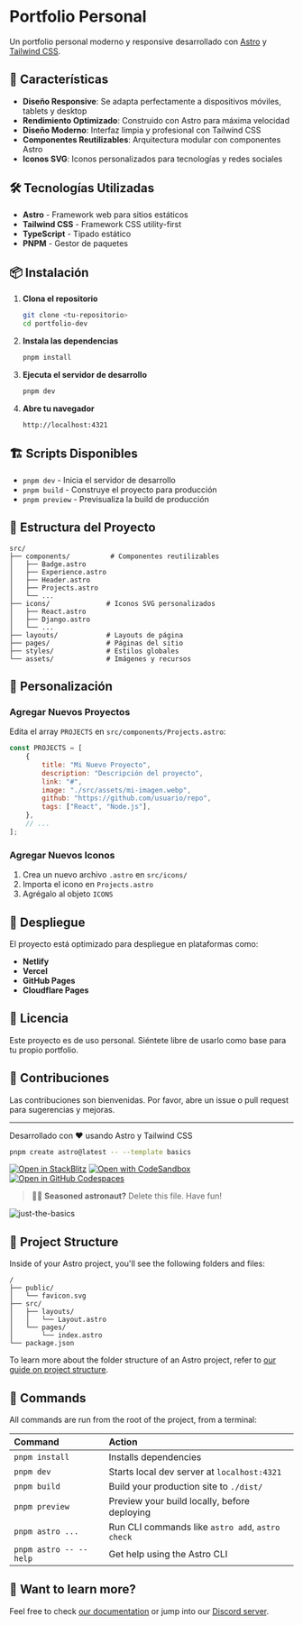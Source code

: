 # Portfolio Personal

Un portfolio personal moderno y responsive desarrollado con [Astro](https://astro.build) y [Tailwind CSS](https://tailwindcss.com).

## 🚀 Características

- **Diseño Responsive**: Se adapta perfectamente a dispositivos móviles, tablets y desktop
- **Rendimiento Optimizado**: Construido con Astro para máxima velocidad
- **Diseño Moderno**: Interfaz limpia y profesional con Tailwind CSS
- **Componentes Reutilizables**: Arquitectura modular con componentes Astro
- **Iconos SVG**: Iconos personalizados para tecnologías y redes sociales

## 🛠️ Tecnologías Utilizadas

- **Astro** - Framework web para sitios estáticos
- **Tailwind CSS** - Framework CSS utility-first
- **TypeScript** - Tipado estático
- **PNPM** - Gestor de paquetes

## 📦 Instalación

1. **Clona el repositorio**
   ```bash
   git clone <tu-repositorio>
   cd portfolio-dev
   ```

2. **Instala las dependencias**
   ```bash
   pnpm install
   ```

3. **Ejecuta el servidor de desarrollo**
   ```bash
   pnpm dev
   ```

4. **Abre tu navegador**
   ```
   http://localhost:4321
   ```

## 🏗️ Scripts Disponibles

- `pnpm dev` - Inicia el servidor de desarrollo
- `pnpm build` - Construye el proyecto para producción
- `pnpm preview` - Previsualiza la build de producción

## 📁 Estructura del Proyecto

```
src/
├── components/          # Componentes reutilizables
│   ├── Badge.astro
│   ├── Experience.astro
│   ├── Header.astro
│   ├── Projects.astro
│   └── ...
├── icons/              # Iconos SVG personalizados
│   ├── React.astro
│   ├── Django.astro
│   └── ...
├── layouts/            # Layouts de página
├── pages/              # Páginas del sitio
├── styles/             # Estilos globales
└── assets/             # Imágenes y recursos
```

## 🎨 Personalización

### Agregar Nuevos Proyectos

Edita el array `PROJECTS` en `src/components/Projects.astro`:

```javascript
const PROJECTS = [
    {
        title: "Mi Nuevo Proyecto",
        description: "Descripción del proyecto",
        link: "#",
        image: "./src/assets/mi-imagen.webp",
        github: "https://github.com/usuario/repo",
        tags: ["React", "Node.js"],
    },
    // ...
];
```

### Agregar Nuevos Iconos

1. Crea un nuevo archivo `.astro` en `src/icons/`
2. Importa el icono en `Projects.astro`
3. Agrégalo al objeto `ICONS`

## 🚀 Despliegue

El proyecto está optimizado para despliegue en plataformas como:

- **Netlify**
- **Vercel**
- **GitHub Pages**
- **Cloudflare Pages**

## 📝 Licencia

Este proyecto es de uso personal. Siéntete libre de usarlo como base para tu propio portfolio.

## 🤝 Contribuciones

Las contribuciones son bienvenidas. Por favor, abre un issue o pull request para sugerencias y mejoras.

---

Desarrollado con ❤️ usando Astro y Tailwind CSS

```sh
pnpm create astro@latest -- --template basics
```

[![Open in StackBlitz](https://developer.stackblitz.com/img/open_in_stackblitz.svg)](https://stackblitz.com/github/withastro/astro/tree/latest/examples/basics)
[![Open with CodeSandbox](https://assets.codesandbox.io/github/button-edit-lime.svg)](https://codesandbox.io/p/sandbox/github/withastro/astro/tree/latest/examples/basics)
[![Open in GitHub Codespaces](https://github.com/codespaces/badge.svg)](https://codespaces.new/withastro/astro?devcontainer_path=.devcontainer/basics/devcontainer.json)

> 🧑‍🚀 **Seasoned astronaut?** Delete this file. Have fun!

![just-the-basics](https://github.com/withastro/astro/assets/2244813/a0a5533c-a856-4198-8470-2d67b1d7c554)

## 🚀 Project Structure

Inside of your Astro project, you'll see the following folders and files:

```text
/
├── public/
│   └── favicon.svg
├── src/
│   ├── layouts/
│   │   └── Layout.astro
│   └── pages/
│       └── index.astro
└── package.json
```

To learn more about the folder structure of an Astro project, refer to [our guide on project structure](https://docs.astro.build/en/basics/project-structure/).

## 🧞 Commands

All commands are run from the root of the project, from a terminal:

| Command                   | Action                                           |
| :------------------------ | :----------------------------------------------- |
| `pnpm install`             | Installs dependencies                            |
| `pnpm dev`             | Starts local dev server at `localhost:4321`      |
| `pnpm build`           | Build your production site to `./dist/`          |
| `pnpm preview`         | Preview your build locally, before deploying     |
| `pnpm astro ...`       | Run CLI commands like `astro add`, `astro check` |
| `pnpm astro -- --help` | Get help using the Astro CLI                     |

## 👀 Want to learn more?

Feel free to check [our documentation](https://docs.astro.build) or jump into our [Discord server](https://astro.build/chat).
